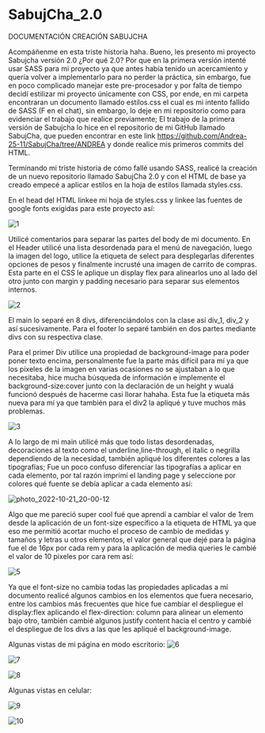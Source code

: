 # SabujCha_2.0
DOCUMENTACIÓN CREACIÓN SABUJCHA

Acompáñenme en esta triste historia haha. Bueno, les presento mi proyecto Sabujcha versión 2.0 ¿Por qué 2.0? Por que en la primera versión intenté usar SASS para mi proyecto ya que antes había tenido un acercamiento y quería volver a implementarlo para no perder la práctica, sin embargo, fue en poco complicado manejar este pre-procesador y por falta de tiempo decidí estilizar mi proyecto únicamente con CSS, por ende, en mi carpeta encontraran un documento llamado estilos.css el cual es mi intento fallido de SASS (F en el chat), sin embargo, lo deje en mi repositorio como para evidenciar el trabajo que realice previamente; El trabajo de la primera versión de Sabujcha lo hice en el repositorio de mi GitHub llamado SabujCha, que pueden encontrar en este link https://github.com/Andrea-25-11/SabujCha/tree/ANDREA y donde realice mis primeros commits del HTML.

Terminando mi triste historia de cómo fallé usando SASS, realicé la creación de un nuevo repositorio llamado SabujCha 2.0 y con el HTML de base ya creado empecé a aplicar estilos en la hoja de estilos llamada styles.css.

En el head del HTML linkee mi hoja de styles.css y linkee las fuentes de google fonts exigidas para este proyecto así:

![1](https://user-images.githubusercontent.com/107644961/197310769-669f6002-78f7-4ed1-be7c-9a3ebeb15124.PNG)

Utilicé comentarios para separar las partes del body de mi documento. En el Header utilicé una lista desordenada para el menú de navegación, luego la imagen del logo, utilice la etiqueta de select para desplegarlas diferentes opciones de pesos y finalmente incrusté una imagen de carrito de compras. Esta parte en el CSS le aplique un display flex para alinearlos uno al lado del otro junto con margin y padding necesario para separar sus elementos internos.

![2](https://user-images.githubusercontent.com/107644961/197310774-b298dad5-3fd5-4673-8278-54f4d0286936.PNG)

El main lo separé en 8 divs, diferenciándolos con la clase así div_1, div_2 y así sucesivamente. Para el footer lo separé también en dos partes mediante divs con su respectiva clase.

Para el primer Div utilice una propiedad de background-image para poder poner texto encima, personalmente fue la parte más difícil para mí ya que los pixeles de la imagen en varias ocasiones no se ajustaban a lo que necesitaba, hice mucha búsqueda de información e implemente el background-size:cover junto con la declaración de un height y wualá funcionó después de hacerme casi llorar hahaha. Esta fue la etiqueta más nueva para mí ya que también para el div2 la apliqué y tuve muchos más problemas.

![3](https://user-images.githubusercontent.com/107644961/197310805-f0a410a3-5012-4883-8b77-a421c27812c8.PNG)

A lo largo de mi main utilicé más que todo listas desordenadas, decoraciones al texto como el underline,line-through, el italic o negrilla dependiendo de la necesidad, también apliqué los diferentes colores a las tipografías; Fue un poco confuso diferenciar las tipografías a aplicar en cada elemento, por tal razón imprimí el landing page y seleccione por colores qué fuente se debía aplicar a cada elemento así:

![photo_2022-10-21_20-00-12](https://user-images.githubusercontent.com/107644961/197310810-af26ba05-0987-40c5-9228-88731de1ec08.jpg)

Algo que me pareció super cool fué que aprendí a cambiar el valor de 1rem desde la aplicación de un font-size específico a la etiqueta de HTML ya que eso me permitió acortar mucho el proceso de cambio de medidas y tamaños y letras u otros elementos, el valor general que dejé para la página fue el de 16px por cada rem y para la aplicación de media queries le cambié el valor de 10 pixeles por cara rem así:

![5](https://user-images.githubusercontent.com/107644961/197310817-c3797101-0206-4e3a-879b-50cf06a5fe30.PNG)

Ya que el font-size no cambia todas las propiedades aplicadas a mí documento realicé algunos cambios en los elementos que fuera necesario, entre los cambios más frecuentes que hice fue cambiar el despliegue el display:flex aplicando el flex-direction: column para alinear un elemento bajo otro, también cambié algunos justify content hacia el centro y cambié  el despliegue de los divs a las que les apliqué el background-image.

Algunas vistas de mi página en modo escritorio:
![6](https://user-images.githubusercontent.com/107644961/197310819-2128a357-e416-4ea4-b925-51544baa6128.PNG)

![7](https://user-images.githubusercontent.com/107644961/197310823-5ea0d227-bea1-4532-96dd-4da1a6408669.PNG)

![8](https://user-images.githubusercontent.com/107644961/197310827-9c730be1-438e-455d-9662-8543b9f6cf1a.PNG)

Algunas vistas en celular:

![9](https://user-images.githubusercontent.com/107644961/197310829-d25eec59-8172-4744-80c3-92e033151d89.PNG)

![10](https://user-images.githubusercontent.com/107644961/197310831-f53d59ad-119b-4195-830a-99345fdac012.PNG)
